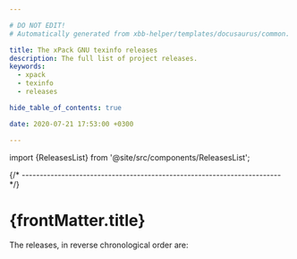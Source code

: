 ```yaml
---

# DO NOT EDIT!
# Automatically generated from xbb-helper/templates/docusaurus/common.

title: The xPack GNU texinfo releases
description: The full list of project releases.
keywords:
  - xpack
  - texinfo
  - releases

hide_table_of_contents: true

date: 2020-07-21 17:53:00 +0300

---
```


<head><title>{frontMatter.title}</title></head>
<head><meta property="og:title" content={frontMatter.title}/></head>

import {ReleasesList} from '@site/src/components/ReleasesList';

{/* ------------------------------------------------------------------------ */}

# {frontMatter.title}

The releases, in reverse chronological order are:

<ReleasesList />
